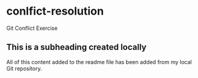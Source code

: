 # conlfict-resolution
Git Conflict Exercise

 ## This is a subheading created locally

  All of this content added to the readme file has been added from my local Git repository.
  ```